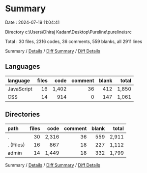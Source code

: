 # Summary

Date : 2024-07-19 11:04:41

Directory c:\\Users\\Dhiraj Kadam\\Desktop\\Pureline\\pureline\\src

Total : 30 files,  2316 codes, 36 comments, 559 blanks, all 2911 lines

Summary / [Details](details.md) / [Diff Summary](diff.md) / [Diff Details](diff-details.md)

## Languages
| language | files | code | comment | blank | total |
| :--- | ---: | ---: | ---: | ---: | ---: |
| JavaScript | 16 | 1,402 | 36 | 412 | 1,850 |
| CSS | 14 | 914 | 0 | 147 | 1,061 |

## Directories
| path | files | code | comment | blank | total |
| :--- | ---: | ---: | ---: | ---: | ---: |
| . | 30 | 2,316 | 36 | 559 | 2,911 |
| . (Files) | 16 | 867 | 18 | 227 | 1,112 |
| admin | 14 | 1,449 | 18 | 332 | 1,799 |

Summary / [Details](details.md) / [Diff Summary](diff.md) / [Diff Details](diff-details.md)